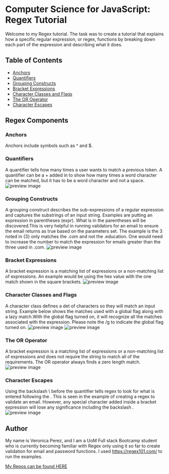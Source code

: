 # Computer Science for JavaScript: Regex Tutorial

Welcome to my Regex tutorial. The task was to create a tutorial that explains how a specific regular expression, or regex, functions by breaking down each part of the expression and describing what it does. 

## Table of Contents

- [Anchors](#anchors)
- [Quantifiers](#quantifiers)
- [Grouping Constructs](#grouping-constructs)
- [Bracket Expressions](#bracket-expressions)
- [Character Classes and Flags](#character-classes)
- [The OR Operator](#the-or-operator)
- [Character Escapes](#character-escapes)

## Regex Components

### Anchors
Anchors include symbols such as ^ and $.


### Quantifiers

A quantifier tells how many times a user wants to match a previous token. A quantifier can be a + added in to show how many times a word character can be matched, but it has to be a word character and not a space. 
![preview image](./images/Screenshot%202023-12-02%20at%201.44.30 PM.png)

### Grouping Constructs

A grouping construct describes the sub-expressions of a regular expression and captures the substrings of an input string. Examples are putting an expression in parentheses (expr). What is in the parentheses will be discovered.This is very helpful in running validators for an email to ensure the email returns as true based on the parameters set. The example is the 3 noted in {3} only matches the .com and not the .education. One would need to increase the number to match the expression for emails greater than the three used in .com. 
![preview image](./images/Screenshot%202023-12-02%20at%202.02.36 PM.png)

### Bracket Expressions

A bracket expression is a matching list of expressions or a non-matching list of expressions. An example would be using the hex value with the one match shown in the square brackets.
![preview image](./images/Screenshot%202023-12-02%20at%201.35.26 PM.png)

### Character Classes and Flags

A character class defines a det of characters so they will match an input string. Example below shows the matches used with a global flag along with a lazy match.With the global flag turned on, it will recognize all the matches associated with the expression. Please note the /g to indicate the global flag turned on. 
![preview image](./images/Screenshot%202023-12-02%20at%201.36.42 PM.png)
![preview image](./images/Screenshot%202023-12-02%20at%201.37.16 PM.png)


### The OR Operator

A bracket expression is a matching list of expressions or a non-matching list of expressions and does not require the string to match all of the requirements. The OR operator always finds a zero length match. 
![preview image](./images/Screenshot%202023-12-02%20at%201.41.13 PM.png)

### Character Escapes

Using the backslash \ before the quantifier tells regex to look for what is entered following the \. This is seen in the example of creating a regex to validate an email. However, any special character added inside a bracket expression will lose any significance including the backslash \.
![preview image]()

## Author

My name is Veronica Perez, and I am a UoM Full stack Bootcamp student who is currently becoming familiar with Regex only using it so far to create validation for email and password functions. I used https://regex101.com/ to run the examples. 


[My Repos can be found HERE](https://github.com/VernPG)